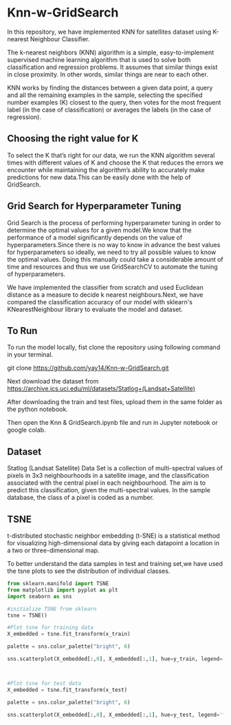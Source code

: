 # Knn-w-GridSearch

In this repository, we have implemented KNN for satellites dataset using K-nearest Neighbour Classifier.

The k-nearest neighbors (KNN) algorithm is a simple, easy-to-implement supervised machine learning algorithm that is used to solve both classification and regression problems. 
It assumes that similar things exist in close proximity. In other words, similar things are near to each other.

KNN works by finding the distances between a given data point, a query and all the remaining examples in the sample, selecting the specified number examples (K) closest to the query, then votes for the most frequent label (in the case of classification) or averages the labels (in the case of regression).

## Choosing the right value for K

To select the K that’s right for our data, we run the KNN algorithm several times with different values of K and choose the K that reduces the errors we encounter while maintaining the algorithm’s ability to accurately make predictions for new data.This can be easily done with the help of GridSearch.

##  Grid Search for Hyperparameter Tuning

Grid Search is the process of performing hyperparameter tuning in order to determine the optimal values for a given model.We know that the performance of a model significantly depends on the value of hyperparameters.Since there is no way to know in advance the best values for hyperparameters so ideally, we need to try all possible values to know the optimal values. Doing this manually could take a considerable amount of time and resources and thus we use GridSearchCV to automate the tuning of hyperparameters.

We have implemented the classifier from scratch and used Euclidean distance as a measure to decide k nearest neighbours.Next, we have compared the classification accuracy of our model with sklearn's KNearestNeighbour library to evaluate the model and dataset.

## To Run

To run the model locally, fist clone the repository using following command in your terminal.

git clone https://github.com/yay14/Knn-w-GridSearch.git

Next download the dataset from https://archive.ics.uci.edu/ml/datasets/Statlog+(Landsat+Satellite)

After downloading the train and test files, upload them in the same folder as the python notebook.

Then open the Knn & GridSearch.ipynb file and run in Jupyter notebook or google colab.

## Dataset

 Statlog (Landsat Satellite) Data Set is a collection of multi-spectral values of pixels in 3x3 neighbourhoods in a satellite image, and the classification associated with the central pixel in each neighbourhood. The aim is to predict this classification, given the multi-spectral values. In the sample database, the class of a pixel is coded as a number.

## TSNE

t-distributed stochastic neighbor embedding (t-SNE) is a statistical method for visualizing high-dimensional data by giving each datapoint a location in a two or three-dimensional map.

To better understand the data samples in test and training set,we have used the tsne plots to see the distribution of individual classes.

```python
from sklearn.manifold import TSNE
from matplotlib import pyplot as plt
import seaborn as sns

#initialize TSNE from sklearn
tsne = TSNE()

#Plot tsne for training data
X_embedded = tsne.fit_transform(x_train)

palette = sns.color_palette("bright", 6)

sns.scatterplot(X_embedded[:,0], X_embedded[:,1], hue=y_train, legend='full', palette=palette)



#Plot tsne for test data
X_embedded = tsne.fit_transform(x_test)

palette = sns.color_palette("bright", 6)

sns.scatterplot(X_embedded[:,0], X_embedded[:,1], hue=y_test, legend='full', palette=palette)
